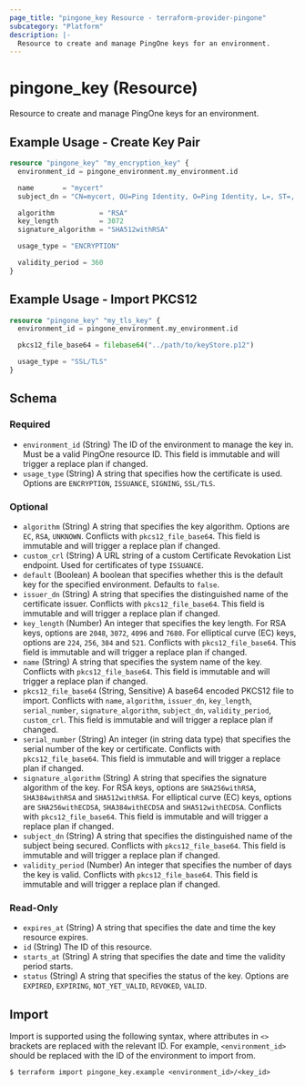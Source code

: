 ```yaml
---
page_title: "pingone_key Resource - terraform-provider-pingone"
subcategory: "Platform"
description: |-
  Resource to create and manage PingOne keys for an environment.
---
```


# pingone_key (Resource)

Resource to create and manage PingOne keys for an environment.

## Example Usage - Create Key Pair

```terraform
resource "pingone_key" "my_encryption_key" {
  environment_id = pingone_environment.my_environment.id

  name       = "mycert"
  subject_dn = "CN=mycert, OU=Ping Identity, O=Ping Identity, L=, ST=, C=US"

  algorithm           = "RSA"
  key_length          = 3072
  signature_algorithm = "SHA512withRSA"

  usage_type = "ENCRYPTION"

  validity_period = 360
}
```

## Example Usage - Import PKCS12

```terraform
resource "pingone_key" "my_tls_key" {
  environment_id = pingone_environment.my_environment.id

  pkcs12_file_base64 = filebase64("../path/to/keyStore.p12")

  usage_type = "SSL/TLS"
}
```

<!-- schema generated by tfplugindocs -->
## Schema

### Required

- `environment_id` (String) The ID of the environment to manage the key in.  Must be a valid PingOne resource ID.  This field is immutable and will trigger a replace plan if changed.
- `usage_type` (String) A string that specifies how the certificate is used.  Options are `ENCRYPTION`, `ISSUANCE`, `SIGNING`, `SSL/TLS`.

### Optional

- `algorithm` (String) A string that specifies the key algorithm.  Options are `EC`, `RSA`, `UNKNOWN`.  Conflicts with `pkcs12_file_base64`.  This field is immutable and will trigger a replace plan if changed.
- `custom_crl` (String) A URL string of a custom Certificate Revokation List endpoint.  Used for certificates of type `ISSUANCE`.
- `default` (Boolean) A boolean that specifies whether this is the default key for the specified environment.  Defaults to `false`.
- `issuer_dn` (String) A string that specifies the distinguished name of the certificate issuer.  Conflicts with `pkcs12_file_base64`.  This field is immutable and will trigger a replace plan if changed.
- `key_length` (Number) An integer that specifies the key length. For RSA keys, options are `2048`, `3072`, `4096` and `7680`. For elliptical curve (EC) keys, options are `224`, `256`, `384` and `521`.  Conflicts with `pkcs12_file_base64`.  This field is immutable and will trigger a replace plan if changed.
- `name` (String) A string that specifies the system name of the key.  Conflicts with `pkcs12_file_base64`.  This field is immutable and will trigger a replace plan if changed.
- `pkcs12_file_base64` (String, Sensitive) A base64 encoded PKCS12 file to import.  Conflicts with `name`, `algorithm`, `issuer_dn`, `key_length`, `serial_number`, `signature_algorithm`, `subject_dn`, `validity_period`, `custom_crl`.  This field is immutable and will trigger a replace plan if changed.
- `serial_number` (String) An integer (in string data type) that specifies the serial number of the key or certificate.  Conflicts with `pkcs12_file_base64`.  This field is immutable and will trigger a replace plan if changed.
- `signature_algorithm` (String) A string that specifies the signature algorithm of the key. For RSA keys, options are `SHA256withRSA`, `SHA384withRSA` and `SHA512withRSA`. For elliptical curve (EC) keys, options are `SHA256withECDSA`, `SHA384withECDSA` and `SHA512withECDSA`.  Conflicts with `pkcs12_file_base64`.  This field is immutable and will trigger a replace plan if changed.
- `subject_dn` (String) A string that specifies the distinguished name of the subject being secured.  Conflicts with `pkcs12_file_base64`.  This field is immutable and will trigger a replace plan if changed.
- `validity_period` (Number) An integer that specifies the number of days the key is valid.  Conflicts with `pkcs12_file_base64`.  This field is immutable and will trigger a replace plan if changed.

### Read-Only

- `expires_at` (String) A string that specifies the date and time the key resource expires.
- `id` (String) The ID of this resource.
- `starts_at` (String) A string that specifies the date and time the validity period starts.
- `status` (String) A string that specifies the status of the key.  Options are `EXPIRED`, `EXPIRING`, `NOT_YET_VALID`, `REVOKED`, `VALID`.

## Import

Import is supported using the following syntax, where attributes in `<>` brackets are replaced with the relevant ID.  For example, `<environment_id>` should be replaced with the ID of the environment to import from.

```shell
$ terraform import pingone_key.example <environment_id>/<key_id>
```
